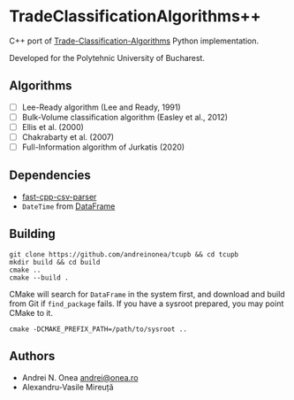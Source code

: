 # TradeClassificationAlgorithms++

C++ port of [Trade-Classification-Algorithms](https://github.com/jktis/Trade-Classification-Algorithms) Python implementation.

Developed for the Polytehnic University of Bucharest.

## Algorithms

- [ ] Lee-Ready algorithm (Lee and Ready, 1991)
- [ ] Bulk-Volume classification algorithm (Easley et al., 2012)
- [ ] Ellis et al. (2000)
- [ ] Chakrabarty et al. (2007)
- [ ] Full-Information algorithm of Jurkatis (2020)

## Dependencies

* [fast-cpp-csv-parser](https://github.com/ben-strasser/fast-cpp-csv-parser)
* `DateTime` from [DataFrame](https://github.com/hosseinmoein/DataFrame)

## Building

```
git clone https://github.com/andreinonea/tcupb && cd tcupb
mkdir build && cd build
cmake ..
cmake --build .
```

CMake will search for `DataFrame` in the system first, and download and build from Git if `find_package` fails.
If you have a sysroot prepared, you may point CMake to it.

```
cmake -DCMAKE_PREFIX_PATH=/path/to/sysroot ..
```

## Authors

* Andrei N. Onea <andrei@onea.ro>
* Alexandru-Vasile Mireuță <TODO>
